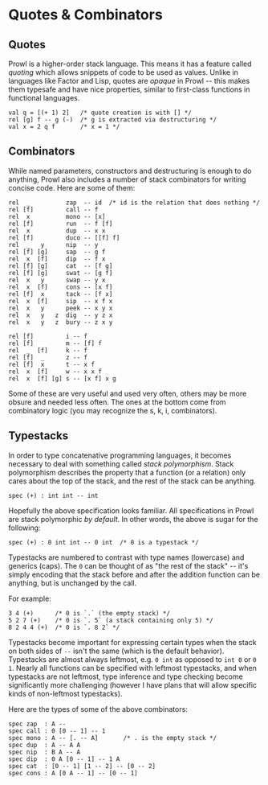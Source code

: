 # Quotes & Combinators
## Quotes
Prowl is a higher-order stack language. This means it has a feature called *quoting* which allows snippets of code to be used as values. Unlike in languages like Factor and Lisp, quotes are *opaque* in Prowl -- this makes them typesafe and have nice properties, similar to first-class functions in functional languages. 

```
val q = [(+ 1) 2]   /* quote creation is with [] */
rel [g] f -- g (-)  /* g is extracted via destructuring */
val x = 2 q f       /* x = 1 */
```

## Combinators
While named parameters, constructors and destructuring is enough to do anything, Prowl also includes a number of stack combinators for writing concise code. Here are some of them: 

```
rel  _          zap  -- id  /* id is the relation that does nothing */
rel [f]         call -- f
rel  x          mono -- [x]
rel [f]         run  -- f [f]
rel  x          dup  -- x x
rel [f]         duco -- [[f] f]
rel  _   y      nip  -- y
rel [f] [g]     sap  -- g f
rel  x  [f]     dip  -- f x
rel [f] [g]     cat  -- [f g]
rel [f] [g]     swat -- [g f]
rel  x   y      swap -- y x
rel  x  [f]     cons -- [x f]
rel [f]  x      tack -- [f x]
rel  x  [f]     sip  -- x f x
rel  x   y      peek -- x y x
rel  x   y   z  dig  -- y z x
rel  x   y   z  bury -- z x y

rel [f]         i -- f
rel [f]         m -- [f] f
rel  _  [f]     k -- f
rel [f]  _      z -- f
rel [f]  x      t -- x f
rel  x  [f]     w -- x x f
rel  x  [f] [g] s -- [x f] x g
```

Some of these are very useful and used very often, others may be more obsure and needed less often. The ones at the bottom come from combinatory logic (you may recognize the s, k, i, combinators). 

## Typestacks
In order to type concatenative programming languages, it becomes necessary to deal with something called *stack polymorphism*. Stack polymorphism describes the property that a function (or a relation) only cares about the top of the stack, and the rest of the stack can be anything. 
```
spec (+) : int int -- int
```
Hopefully the above specification looks familiar. All specifications in Prowl are stack polymorphic *by default*. In other words, the above is sugar for the following: 
```
spec (+) : 0 int int -- 0 int  /* 0 is a typestack */
```
Typestacks are numbered to contrast with type names (lowercase) and generics (caps). The `0` can be thought of as "the rest of the stack" -- it's simply encoding that the stack before and after the addition function can be anything, but is unchanged by the call. 

For example: 
```
3 4 (+)      /* 0 is `.` (the empty stack) */
5 2 7 (+)    /* 0 is `. 5` (a stack containing only 5) */
8 2 4 4 (+)  /* 0 is `. 8 2` */
```

Typestacks become important for expressing certain types when the stack on both sides of `--` isn't the same (which is the default behavior). Typestacks are almost always leftmost, e.g. `0 int` as opposed to `int 0` or `0 1`. Nearly all functions can be specified with leftmost typestacks, and when typestacks are not leftmost, type inference and type checking become significantly more challenging (however I have plans that will allow specific kinds of non-leftmost typestacks). 

Here are the types of some of the above combinators: 
```
spec zap  : A --
spec call : 0 [0 -- 1] -- 1
spec mono : A -- [. -- A]       /* . is the empty stack */
spec dup  : A -- A A
spec nip  : B A -- A
spec dip  : 0 A [0 -- 1] -- 1 A
spec cat  : [0 -- 1] [1 -- 2] -- [0 -- 2]
spec cons : A [0 A -- 1] -- [0 -- 1]
```

